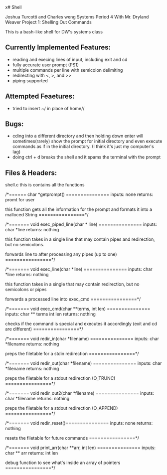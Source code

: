 x# Shell

Joshua Turcotti and Charles weng
Systems Period 4 With Mr. Dryland Weaver
Project 1: Shelling Out Commands

This is a bash-like shell for DW's systems class

## Currently Implemented Features:
* reading and execing lines of input, including exit and cd
* fully accurate user prompt (PS1)
* multiple commands per line with semicolon delimiting
* redirecting with <, >, and >>
* piping supported

## Attempted Feaetures:
* tried to insert ~/ in place of home/<user>/

## Bugs:
* cding into a different directory and then holding down enter will sometimes(rarely) show the prompt for initial directory and even execute commands as if in the initial directory. (I think it's just my computer's lag)
* doing ctrl + d breaks the shell and it spams the terminal with the prompt


## Files & Headers:
shell.c
  this is contains all the functions

  /*====== char *getprompt() ===============
  inputs: none
  returns: promt for user

  this function gets all the information for the prompt and formats it into a malloced String
  ================*/


  /*======= void exec_piped_line(char * line) ===============
  inputs: char *line
  returns: nothing

  this function takes in a single line that may contain pipes and redirection, but no semicolons.

  forwards line to after processing any pipes (up to one)
  ================*/


  /*======= void exec_line(char *line) ===============
  inputs: char *line
  returns: nothing

  this function takes in a single that may contain redirection, but no semicolons or pipes

  forwards a processed line into exec_cmd
  ================*/


  /*======= void exec_cmd(char **terms, int len) ===============
  inputs: char ** terms
          int len
  returns: nothing

  checks if the command is special and executes it accordingly (exit and cd are different)
  ================*/


  /*======= void redir_in(char *filename) ===============
  inputs: char *filename
  returns: nothing

  preps the filetable for a stdin redirection
  ================*/


  /*======= void redir_out(char *filename) ===============
  inputs: char *filename
  returns: nothing

  preps the filetable for a stdout redirection (O_TRUNC)
  ================*/


  /*======= void redir_out2(char *filename) ===============
  inputs: char *filename
  returns: nothing

  preps the filetable for a stdout redirection (O_APPEND)
  ================*/


  /*======= void redir_reset()===============
  inputs: none
  returns: nothing

  resets the filetable for future commands
  ================*/


  /*======= void print_arr(char **arr, int len) ===============
  inputs: char ** arr
  returns: int len

  debug function to see what's inside an array of pointers
  ================*/
